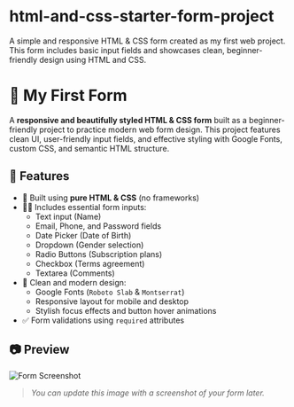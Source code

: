 # html-and-css-starter-form-project
A simple and responsive HTML &amp; CSS form created as my first web project. This form includes basic input fields and showcases clean, beginner-friendly design using HTML and CSS.
# 📝 My First Form
A **responsive and beautifully styled HTML & CSS form** built as a beginner-friendly project to practice modern web form design. This project features clean UI, user-friendly input fields, and effective styling with Google Fonts, custom CSS, and semantic HTML structure.
## 🌟 Features
- 📄 Built using **pure HTML & CSS** (no frameworks)
- 🧑‍💼 Includes essential form inputs:
  - Text input (Name)
  - Email, Phone, and Password fields
  - Date Picker (Date of Birth)
  - Dropdown (Gender selection)
  - Radio Buttons (Subscription plans)
  - Checkbox (Terms agreement)
  - Textarea (Comments)
- 🎨 Clean and modern design:
  - Google Fonts (`Roboto Slab` & `Montserrat`)
  - Responsive layout for mobile and desktop
  - Stylish focus effects and button hover animations
- ✅ Form validations using `required` attributes
## 📷 Preview
![Form Screenshot](https://via.placeholder.com/800x450?text=Form+Screenshot+Placeholder)

> *You can update this image with a screenshot of your form later.*

